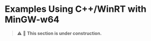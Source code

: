 Examples Using C++/WinRT with MinGW-w64
=======================================

> ⚠️ 🚧 **This section is under construction.**
